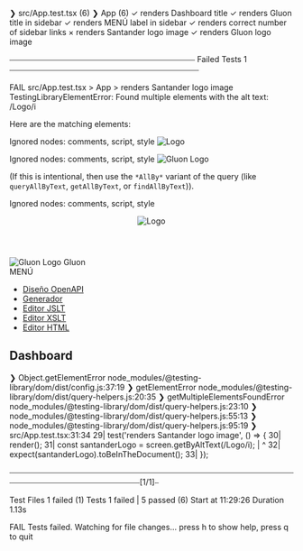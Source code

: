 ❯ src/App.test.tsx (6)
   ❯ App (6)
     ✓ renders Dashboard title
     ✓ renders Gluon title in sidebar
     ✓ renders MENÚ label in sidebar
     ✓ renders correct number of sidebar links
     × renders Santander logo image
     ✓ renders Gluon logo image

⎯⎯⎯⎯⎯⎯⎯⎯⎯⎯⎯⎯⎯⎯⎯⎯⎯⎯⎯⎯⎯⎯⎯⎯⎯⎯⎯⎯⎯⎯⎯⎯⎯⎯⎯⎯⎯⎯⎯⎯⎯⎯⎯⎯⎯⎯⎯ Failed Tests 1 ⎯⎯⎯⎯⎯⎯⎯⎯⎯⎯⎯⎯⎯⎯⎯⎯⎯⎯⎯⎯⎯⎯⎯⎯⎯⎯⎯⎯⎯⎯⎯⎯⎯⎯⎯⎯⎯⎯⎯⎯⎯⎯⎯⎯⎯⎯⎯⎯

 FAIL  src/App.test.tsx > App > renders Santander logo image
TestingLibraryElementError: Found multiple elements with the alt text: /Logo/i

Here are the matching elements:

Ignored nodes: comments, script, style
<img
  alt="Logo"
  class="logo"
  src="/logo_santander_new.svg"
/>

Ignored nodes: comments, script, style
<img
  alt="Gluon Logo"
  class="gluon-logo"
  src="/logo.png"
/>

(If this is intentional, then use the `*AllBy*` variant of the query (like `queryAllByText`, `getAllByText`, or `findAllByText`)).

Ignored nodes: comments, script, style
<body>
  <div>
    <div
      class="app-container"
    >
      <header
        class="app-header"
      >
        <img
          alt="Logo"
          class="logo"
          src="/logo_santander_new.svg"
        />
        <span
          class="header-title"
        />
      </header>
      <div
        class="main-layout"
      >
        <aside
          class="sidebar"
        >
          <div
            class="sidebar-logo-title"
          >
            <img
              alt="Gluon Logo"
              class="gluon-logo"
              src="/logo.png"
            />
            <span
              class="gluon-title"
            >
              Gluon
            </span>
          </div>
          <div
            class="sidebar-title"
          >
            MENÚ
          </div>
          <nav>
            <ul>
              <li>
                <a
                  data-discover="true"
                  href="/diseno-openapi"
                >
                  Diseño OpenAPI
                </a>
              </li>
              <li>
                <a
                  data-discover="true"
                  href="/generador"
                >
                  Generador
                </a>
              </li>
              <li>
                <a
                  data-discover="true"
                  href="/editor-jslt"
                >
                  Editor JSLT
                </a>
              </li>
              <li>
                <a
                  data-discover="true"
                  href="/"
                >
                  Editor XSLT
                </a>
              </li>
              <li>
                <a
                  data-discover="true"
                  href="/"
                >
                  Editor HTML
                </a>
              </li>
            </ul>
          </nav>
        </aside>
        <main
          class="main-content"
        >
          <div
            class="app-cpmtainer"
          >
            <div
              class="main-layout"
            >
              <main
                class="dashboard-content"
              >
                <h2>
                  Dashboard
                </h2>
                <p />
              </main>
            </div>
          </div>
        </main>
      </div>
    </div>
  </div>
</body>
 ❯ Object.getElementError node_modules/@testing-library/dom/dist/config.js:37:19
 ❯ getElementError node_modules/@testing-library/dom/dist/query-helpers.js:20:35
 ❯ getMultipleElementsFoundError node_modules/@testing-library/dom/dist/query-helpers.js:23:10
 ❯ node_modules/@testing-library/dom/dist/query-helpers.js:55:13
 ❯ node_modules/@testing-library/dom/dist/query-helpers.js:95:19
 ❯ src/App.test.tsx:31:34
     29|   test('renders Santander logo image', () => {
     30|     render(<App />);
     31|     const santanderLogo = screen.getByAltText(/Logo/i);
       |                                  ^
     32|     expect(santanderLogo).toBeInTheDocument();
     33|   });

⎯⎯⎯⎯⎯⎯⎯⎯⎯⎯⎯⎯⎯⎯⎯⎯⎯⎯⎯⎯⎯⎯⎯⎯⎯⎯⎯⎯⎯⎯⎯⎯⎯⎯⎯⎯⎯⎯⎯⎯⎯⎯⎯⎯⎯⎯⎯⎯⎯⎯⎯⎯⎯⎯⎯⎯⎯⎯⎯⎯⎯⎯⎯⎯⎯⎯⎯⎯⎯⎯⎯⎯⎯⎯⎯⎯⎯⎯⎯⎯⎯⎯⎯⎯⎯⎯⎯⎯⎯⎯⎯⎯⎯⎯⎯⎯⎯⎯⎯⎯⎯⎯⎯⎯⎯[1/1]⎯

 Test Files  1 failed (1)
      Tests  1 failed | 5 passed (6)
   Start at  11:29:26
   Duration  1.13s

 FAIL  Tests failed. Watching for file changes...
       press h to show help, press q to quit
